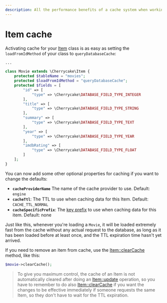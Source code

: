 ```yaml
---
description: All the performance benefits of a cache system when working with Items.
---
```


# Item cache

Activating cache for your [Item](../../reference/core-classes/item/) class is as easy as setting the `loadFromIdMethod` of your class to `queryDatabaseCache`:

```php
...

class Movie extends \Cherrycake\Item {
    protected $tableName = "movies";
    protected $loadFromIdMethod = "queryDatabaseCache";
    protected $fields = [
        "id" => [
            "type" => \Cherrycake\DATABASE_FIELD_TYPE_INTEGER
        ],
        "title" => [
            "type" => \Cherrycake\DATABASE_FIELD_TYPE_STRING
        ],
        "summary" => [
            "type" => \Cherrycake\DATABASE_FIELD_TYPE_TEXT
        ],
        "year" => [
            "type" => \Cherrycake\DATABASE_FIELD_TYPE_YEAR
        ],
        "imdbRating" => [
            "type" => \Cherrycake\DATABASE_FIELD_TYPE_FLOAT
        ]
    ];
}
```

You can now add some other optional properties for caching if you want to change the defaults:

* **`cacheProviderName`** The name of the cache provider to use. Default: `engine`
* **`cacheTtl`**: The TTL to use when caching data for this Item. Default: `CACHE_TTL_NORMAL`
* **`cacheSpecificPrefix`**: The [key prefix](../../reference/core-modules/cache/cache-methods.md#buildcachekey) to use when caching data for this item. Default: none

Just like this, whenever you're loading a `Movie`, it will be loaded extremely fast from the cache without any actual request to the database, as long as it has been loaded before at least once, and the TTL expiration time hasn't yet arrived.

If you need to remove an item from cache, use the [Item::clearCache](../../reference/core-classes/item/item-methods.md#clearcache) method, like this:

```php
$movie->clearCache();
```

> To give you maximum control, the cache of an Item is not automatically cleared after doing an [Item::update](../../reference/core-classes/item/item-methods.md#update) operation, so you have to remember to do also [Item::clearCache](../../reference/core-classes/item/item-methods.md#clearcache) if you want the changes to be effective immediately if someone requests the same Item, so they don't have to wait for the TTL expiration.

